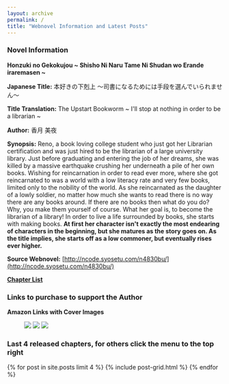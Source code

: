 ```yaml
---
layout: archive
permalink: /
title: "Webnovel Information and Latest Posts"
---
```


### **Novel Information**
**Honzuki no Gekokujou ~ Shisho Ni Naru Tame Ni Shudan wo Erande iraremasen ~**

**Japanese Title:** 本好きの下剋上 ～司書になるためには手段を選んでいられません～

**Title Translation:** The Upstart Bookworm ~ I'll stop at nothing in order to be a librarian ~

**Author:** 香月 美夜

**Synopsis:** Reno, a book loving college student who just got her Librarian certification and was just hired to be the librarian of a large university library. Just before graduating and entering the job of her dreams, she was killed by a massive earthquake crushing her underneath a pile of her own books. Wishing for reincarnation in order to read ever more, where she got reincarnated to was a world with a low literacy rate and very few books, limited only to the nobility of the world. As she reincarnated as the daughter of a lowly soldier, no matter how much she wants to read there is no way there are any books around. If there are no books then what do you do? Why, you make them yourself of course. What her goal is, to become the librarian of a library! In order to live a life surrounded by books, she starts with making books. **At first her character isn't exactly the most endearing of characters in the beginning, but she matures as the story goes on. As the title implies, she starts off as a low commoner, but eventually rises ever higher.**

**Source Webnovel:** [http://ncode.syosetu.com/n4830bu/](http://ncode.syosetu.com/n4830bu/)

**[Chapter List](chapter/)**

### **Links to purchase to support the Author**

**Amazon Links with Cover Images**

<figure class="third">
   <a href="http://www.amazon.co.jp/dp/4864723427/"><img src="http://ecx.images-amazon.com/images/I/911iiiiK74L._SL1500_.jpg"></a>
   <a href="http://www.amazon.co.jp/dp/4864723478/"><img src="http://ecx.images-amazon.com/images/I/91k%2Bgc4H6-L._SL1500_.jpg"></a>
   <a href="http://www.amazon.co.jp/dp/4864723974/"><img src="http://ecx.images-amazon.com/images/I/917qtPd5kfL.jpg"></a>
</figure>

### **Last 4 released chapters, for others click the menu to the top right**

<div class="tiles">
{% for post in site.posts limit 4 %}
	{% include post-grid.html %}
{% endfor %}
</div><!-- /.tiles -->

